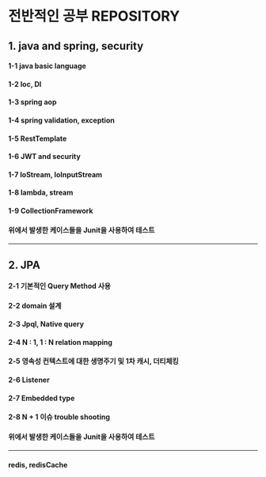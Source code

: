 # 전반적인 공부 REPOSITORY


## 1. java and spring, security
#### 1-1 java basic language
#### 1-2 Ioc, DI
#### 1-3 spring aop
#### 1-4 spring validation, exception
#### 1-5 RestTemplate
#### 1-6 JWT and security
#### 1-7 IoStream, IoInputStream
#### 1-8 lambda, stream
#### 1-9 CollectionFramework
#### 위에서 발생한 케이스들을 Junit을 사용하여 테스트

-----
## 2. JPA
#### 2-1 기본적인 Query Method 사용
#### 2-2 domain 설계
#### 2-3 Jpql, Native query
#### 2-4 N : 1, 1 : N relation mapping
#### 2-5 영속성 컨텍스트에 대한 생명주기 및 1차 캐시, 더티체킹
#### 2-6 Listener
#### 2-7 Embedded type
#### 2-8 N + 1 이슈 trouble shooting
#### 위에서 발생한 케이스들을 Junit을 사용하여 테스트

------
#### redis, redisCache
